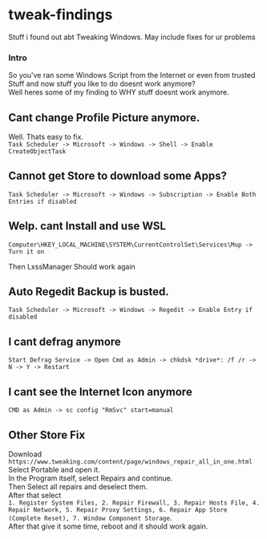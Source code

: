 # tweak-findings
Stuff i found out abt Tweaking Windows. May include fixes for ur problems


### Intro

So you've ran some Windows Script from the Internet or even from trusted Stuff and now stuff you like to do doesnt work anymore?\
Well heres some of my finding to WHY stuff doesnt work anymore.


## Cant change Profile Picture anymore.

Well. Thats easy to fix.\
``Task Scheduler -> Microsoft -> Windows -> Shell -> Enable CreateObjectTask``

## Cannot get Store to download some Apps?

`Task Scheduler -> Microsoft -> Windows -> Subscription -> Enable Both Entries if disabled`

## Welp. cant Install and use WSL

`Computer\HKEY_LOCAL_MACHINE\SYSTEM\CurrentControlSet\Services\Mup -> Turn it on`

Then LxssManager Should work again

## Auto Regedit Backup is busted.

`Task Scheduler -> Microsoft -> Windows -> Regedit -> Enable Entry if disabled`

## I cant defrag anymore

`Start Defrag Service -> Open Cmd as Admin -> chkdsk *drive*: /f /r -> N -> Y -> Restart`

## I cant see the Internet Icon anymore

`CMD as Admin -> sc config "RmSvc" start=manual`

## Other Store Fix

Download ``https://www.tweaking.com/content/page/windows_repair_all_in_one.html``\
Select Portable and open it.\
In the Program itself, select Repairs and continue.\
Then Select all repairs and deselect them.\
After that select \
```1. Register System Files, 2. Repair Firewall, 3. Repair Hosts File, 4. Repair Network, 5. Repair Proxy Settings, 6. Repair App Store (Complete Reset), 7. Window Component Storage```.\
After that give it some time, reboot and it should work again.
